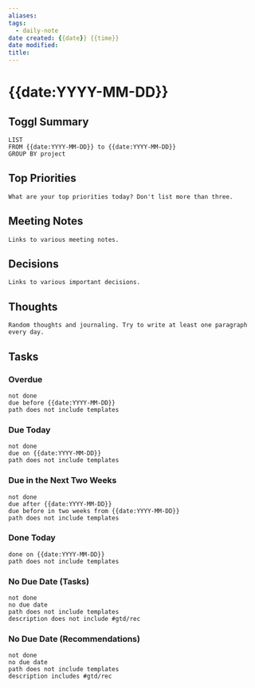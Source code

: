 ```yaml
---
aliases:
tags:
  - daily-note
date created: {{date}} {{time}}
date modified: 
title:
---
```


# {{date:YYYY-MM-DD}}

## Toggl Summary

```toggl
LIST
FROM {{date:YYYY-MM-DD}} to {{date:YYYY-MM-DD}}
GROUP BY project
```

## Top Priorities

`What are your top priorities today? Don't list more than three.`

## Meeting Notes

`Links to various meeting notes.`

## Decisions

`Links to various important decisions.`

## Thoughts

`Random thoughts and journaling. Try to write at least one paragraph every day.`

## Tasks

### Overdue

```tasks
not done
due before {{date:YYYY-MM-DD}}
path does not include templates
```

### Due Today

```tasks
not done
due on {{date:YYYY-MM-DD}}
path does not include templates
```

### Due in the Next Two Weeks

```tasks
not done
due after {{date:YYYY-MM-DD}}
due before in two weeks from {{date:YYYY-MM-DD}}
path does not include templates
```

### Done Today

```tasks
done on {{date:YYYY-MM-DD}}
path does not include templates
```

### No Due Date (Tasks)

```tasks
not done
no due date
path does not include templates
description does not include #gtd/rec 
```

### No Due Date (Recommendations)

```tasks
not done
no due date
path does not include templates
description includes #gtd/rec 
```
